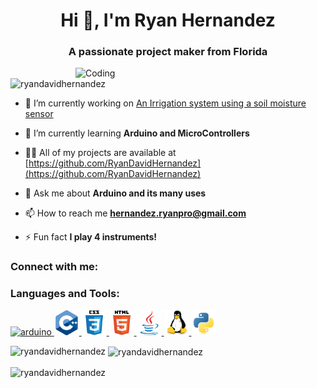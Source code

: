 <h1 align="center">Hi 👋, I'm Ryan Hernandez</h1>
<h3 align="center">A passionate project maker from Florida</h3>
<img align="right" alt="Coding" width="400" src="https://media.tenor.com/YNqsJbmb_yMAAAAd/coding.gif">

<p align="left"> <img src="https://komarev.com/ghpvc/?username=ryandavidhernandez&label=Profile%20views&color=0e75b6&style=flat" alt="ryandavidhernandez" /> </p>

- 🔭 I’m currently working on [An Irrigation system using a soil moisture sensor](https://github.com/RyanDavidHernandez/Automated-Irrigation-System)

- 🌱 I’m currently learning **Arduino and MicroControllers**

- 👨‍💻 All of my projects are available at [https://github.com/RyanDavidHernandez](https://github.com/RyanDavidHernandez)

- 💬 Ask me about **Arduino and its many uses**

- 📫 How to reach me **hernandez.ryanpro@gmail.com**

- ⚡ Fun fact **I play 4 instruments!**

<h3 align="left">Connect with me:</h3>
<p align="left">
</p>

<h3 align="left">Languages and Tools:</h3>
<p align="left"> <a href="https://www.arduino.cc/" target="_blank" rel="noreferrer"> <img src="https://cdn.worldvectorlogo.com/logos/arduino-1.svg" alt="arduino" width="40" height="40"/> </a> <a href="https://www.w3schools.com/cpp/" target="_blank" rel="noreferrer"> <img src="https://raw.githubusercontent.com/devicons/devicon/master/icons/cplusplus/cplusplus-original.svg" alt="cplusplus" width="40" height="40"/> </a> <a href="https://www.w3schools.com/css/" target="_blank" rel="noreferrer"> <img src="https://raw.githubusercontent.com/devicons/devicon/master/icons/css3/css3-original-wordmark.svg" alt="css3" width="40" height="40"/> </a> <a href="https://www.w3.org/html/" target="_blank" rel="noreferrer"> <img src="https://raw.githubusercontent.com/devicons/devicon/master/icons/html5/html5-original-wordmark.svg" alt="html5" width="40" height="40"/> </a> <a href="https://www.java.com" target="_blank" rel="noreferrer"> <img src="https://raw.githubusercontent.com/devicons/devicon/master/icons/java/java-original.svg" alt="java" width="40" height="40"/> </a> <a href="https://www.linux.org/" target="_blank" rel="noreferrer"> <img src="https://raw.githubusercontent.com/devicons/devicon/master/icons/linux/linux-original.svg" alt="linux" width="40" height="40"/> </a> <a href="https://www.python.org" target="_blank" rel="noreferrer"> <img src="https://raw.githubusercontent.com/devicons/devicon/master/icons/python/python-original.svg" alt="python" width="40" height="40"/> </a> </p>

<p><img align="left" src="https://github-readme-stats.vercel.app/api/top-langs?username=ryandavidhernandez&show_icons=true&locale=en&layout=compact" alt="ryandavidhernandez" /></p>

<p>&nbsp;<img align="center" src="https://github-readme-stats.vercel.app/api?username=ryandavidhernandez&show_icons=true&locale=en" alt="ryandavidhernandez" /></p>

<p><img align="center" src="https://github-readme-streak-stats.herokuapp.com/?user=ryandavidhernandez&" alt="ryandavidhernandez" /></p>

